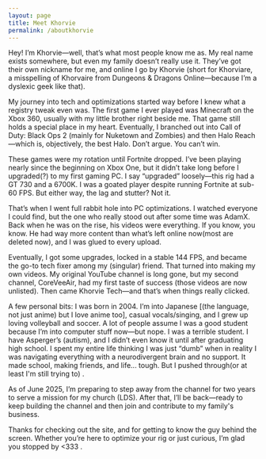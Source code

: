 ```yaml
---
layout: page
title: Meet Khorvie
permalink: /aboutkhorvie
---
```


<p>Hey! I’m Khorvie—well, that’s what most people know me as. My real name exists somewhere, but even my family doesn’t really use it. They’ve got their own nickname for me, and online I go by Khorvie (short for Khorviare, a misspelling of Khorvaire from Dungeons & Dragons Online—because I’m a dyslexic geek like that).

<p>My journey into tech and optimizations started way before I knew what a registry tweak even was. The first game I ever played was Minecraft on the Xbox 360, usually with my little brother right beside me. That game still holds a special place in my heart. Eventually, I branched out into Call of Duty: Black Ops 2 (mainly for Nuketown and Zombies) and then Halo Reach—which is, objectively, the best Halo. Don’t argue. You can’t win.</p>

<p>These games were my rotation until Fortnite dropped. I’ve been playing nearly since the beginning on Xbox One, but it didn’t take long before I upgraded(?) to my first gaming PC. I say “upgraded” loosely—this rig had a GT 730 and a 6700K. I was a goated player despite running Fortnite at sub-60 FPS. But either way, the lag and stutter? Not it.</p>

<p>That’s when I went full rabbit hole into PC optimizations. I watched everyone I could find, but the one who really stood out after some time was AdamX. Back when he was on the rise, his videos were everything. If you know, you know. He had way more content than what’s left online now(most are deleted now), and I was glued to every upload.</p>

<p>Eventually, I got some upgrades, locked in a stable 144 FPS, and became the go-to tech fixer among my (singular) friend. That turned into making my own videos. My original YouTube channel is long gone, but my second channel, CoreVeeAir, had my first taste of success (those videos are now unlisted). Then came Khorvie Tech—and that’s when things really clicked.</p>

<p>A few personal bits: I was born in 2004. I’m into Japanese [(the language, not just anime) but I love anime too], casual vocals/singing, and I grew up loving volleyball and soccer. A lot of people assume I was a good student because I’m into computer stuff now—but nope. I was a terrible student. I have Asperger’s (autism), and I didn’t even know it until after graduating high school. I spent my entire life thinking I was just “dumb” when in reality I was navigating everything with a neurodivergent brain and no support. It made school, making friends, and life... tough. But I pushed through(or at least I'm still trying to) .</p>

<p>As of June 2025, I’m preparing to step away from the channel for two years to serve a mission for my church (LDS). After that, I’ll be back—ready to keep building the channel and then join and contribute to my family's business.</p>

<p>Thanks for checking out the site, and for getting to know the guy behind the screen. Whether you’re here to optimize your rig or just curious, I’m glad you stopped by <333 .</p>
